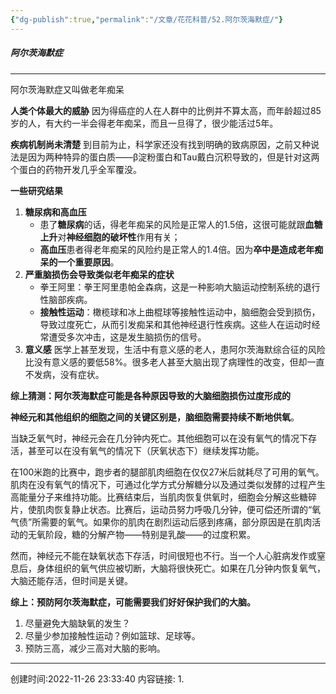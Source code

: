```yaml
---
{"dg-publish":true,"permalink":"/文章/花花科普/52.阿尔茨海默症/"}
---
```


#####  阿尔茨海默症
---
阿尔茨海默症又叫做老年痴呆

**人类个体最大的威胁**
因为得癌症的人在人群中的比例并不算太高，而年龄超过85岁的人，有大约一半会得老年痴呆，而且一旦得了，很少能活过5年。

**疾病机制尚未清楚**
到目前为止，科学家还没有找到明确的致病原因，之前又种说法是因为两种特异的蛋白质——β淀粉蛋白和Tau戴白沉积导致的，但是针对这两个蛋白的药物开发几乎全军覆没。

**一些研究结果**
1.  **糖尿病和高血压**
    -   患了**糖尿病**的话，得老年痴呆的风险是正常人的1.5倍，这很可能就跟**血糖上升**对**神经细胞的破坏性**作用有关；
    -   **高血压**患者得老年痴呆的风险约是正常人的1.4倍。因为**卒中是造成老年痴呆的一个重要原因**。
2.  **严重脑损伤会导致类似老年痴呆的症状**
    -   拳王阿里：拳王阿里患帕金森病，这是一种影响大脑运动控制系统的退行性脑部疾病。
    -   **接触性运动**：橄榄球和冰上曲棍球等接触性运动中，脑细胞会受到损伤，导致过度死亡，从而引发痴呆和其他神经退行性疾病。这些人在运动时经常遭受多次冲击，这是发生脑损伤的信号。
3.  **意义感** 
	医学上甚至发现，生活中有意义感的老人，患阿尔茨海默综合征的风险比没有意义感的要低58%。很多老人甚至大脑出现了病理性的改变，但却一直不发病，没有症状。

**综上猜测：阿尔茨海默症可能是各种原因导致的大脑细胞损伤过度形成的**

**神经元和其他组织的细胞之间的关键区别是，脑细胞需要持续不断地供氧**。

当缺乏氧气时，神经元会在几分钟内死亡。其他细胞可以在没有氧气的情况下存活，甚至可以在没有氧气的情况下（厌氧状态下）继续发挥功能。

在100米跑的比赛中，跑步者的腿部肌肉细胞在仅仅27米后就耗尽了可用的氧气。肌肉在没有氧气的情况下，可通过化学方式分解糖分以及通过类似发酵的过程产生高能量分子来维持功能。比赛结束后，当肌肉恢复供氧时，细胞会分解这些糖碎片，使肌肉恢复静止状态。比赛后，运动员努力呼吸几分钟，便可偿还所谓的“氧气债”所需要的氧气。如果你的肌肉在剧烈运动后感到疼痛，部分原因是在肌肉活动的无氧阶段，糖的分解产物——特别是乳酸——的过度积累。

然而，神经元不能在缺氧状态下存活，时间很短也不行。当一个人心脏病发作或窒息后，身体组织的氧气供应被切断，大脑将很快死亡。如果在几分钟内恢复氧气，大脑还能存活，但时间是关键。

**综上：预防阿尔茨海默症，可能需要我们好好保护我们的大脑。**

1.  尽量避免大脑缺氧的发生？
2.  尽量少参加接触性运动？例如篮球、足球等。
3.  预防三高，减少三高对大脑的影响。
---
创建时间:2022-11-26 23:33:40
内容链接: 
1.  

